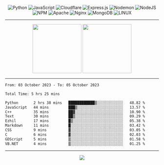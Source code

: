 <div align="center">
  
![Python](https://img.shields.io/badge/python-3670A0?style=for-the-badge&logo=python&logoColor=ffdd54) ![JavaScript](https://img.shields.io/badge/javascript-%23323330.svg?style=for-the-badge&logo=javascript&logoColor=%23F7DF1E) ![Cloudflare](https://img.shields.io/badge/Cloudflare-F38020?style=for-the-badge&logo=Cloudflare&logoColor=white) ![Express.js](https://img.shields.io/badge/express.js-%23404d59.svg?style=for-the-badge&logo=express&logoColor=%2361DAFB) ![Nodemon](https://img.shields.io/badge/NODEMON-%23323330.svg?style=for-the-badge&logo=nodemon&logoColor=%BBDEAD) ![NodeJS](https://img.shields.io/badge/node.js-6DA55F?style=for-the-badge&logo=node.js&logoColor=white) ![NPM](https://img.shields.io/badge/NPM-%23CB3837.svg?style=for-the-badge&logo=npm&logoColor=white) ![Apache](https://img.shields.io/badge/apache-%23D42029.svg?style=for-the-badge&logo=apache&logoColor=white) ![Nginx](https://img.shields.io/badge/nginx-%23009639.svg?style=for-the-badge&logo=nginx&logoColor=white) ![MongoDB](https://img.shields.io/badge/MongoDB-%234ea94b.svg?style=for-the-badge&logo=mongodb&logoColor=white) ![LINUX](https://img.shields.io/badge/Linux-FCC624?style=for-the-badge&logo=linux&logoColor=black)

---


<img src="https://github-readme-streak-stats.herokuapp.com/?user=anotherrandomonline&theme=react" height="160"/>
  
<img src="https://github-readme-stats.vercel.app/api?username=anotherrandomonline&show_icons=true&include_all_commits=true&theme=react" height="160"/>
</div>

---

<!--START_SECTION:waka-->

```txt
From: 03 October 2023 - To: 05 October 2023

Total Time: 5 hrs 25 mins

Python       2 hrs 38 mins   ████████████▒░░░░░░░░░░░░   48.82 %
JavaScript   44 mins         ███▒░░░░░░░░░░░░░░░░░░░░░   13.57 %
C++          35 mins         ██▓░░░░░░░░░░░░░░░░░░░░░░   10.90 %
Text         30 mins         ██▒░░░░░░░░░░░░░░░░░░░░░░   09.29 %
Ezhil        17 mins         █▒░░░░░░░░░░░░░░░░░░░░░░░   05.38 %
Markdown     11 mins         █░░░░░░░░░░░░░░░░░░░░░░░░   03.42 %
CSS          9 mins          ▓░░░░░░░░░░░░░░░░░░░░░░░░   03.05 %
C            6 mins          ▓░░░░░░░░░░░░░░░░░░░░░░░░   02.03 %
GDScript     5 mins          ▒░░░░░░░░░░░░░░░░░░░░░░░░   01.58 %
VB.NET       4 mins          ▒░░░░░░░░░░░░░░░░░░░░░░░░   01.25 %
```

<!--END_SECTION:waka-->

---

<div align="center">
  
![](https://github-profile-trophy.vercel.app/?username=anotherrandomonline&theme=darkhub&no-frame=true&no-bg=true&margin-w=4)

</div>
